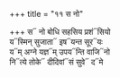 +++
title = "११ स नो"

+++
स᳓ नो बोधि सहसिय प्रशं᳓सियो  
य᳓स्मिन् सुजाता᳓ इष᳓यन्त सूर᳓यः  
य᳓म् अग्ने यज्ञ᳓म् उपय᳓न्ति वाजि᳓नो  
नि᳓त्ये तोके᳓ दीदिवां᳓सं सुवे᳓ द᳓मे